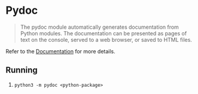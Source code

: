 # Pydoc

> The pydoc module automatically generates documentation from Python modules. The documentation can be presented as pages of text on the console, served to a web browser, or saved to HTML files.

Refer to the [Documentation] for more details.

## Running

1. ```console
   python3 -m pydoc <python-package>
   ```

[Documentation]: https://docs.python.org/3/library/pydoc.html

